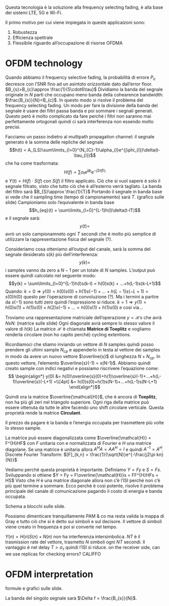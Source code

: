 
Questa tecnologia è la soluzione alla frequency selecting fading, è alla base dei sistemi LTE, 5G e Wi-Fi. 

Il primo motivo per cui viene impiegata in queste applicaizoni sono:
1. Robustezza
2. Efficienza spettrale
3. Flessibile riguardo all’occupazione di risorse OFDMA

# OFDM technology

Quando abbiamo il frequency selective fading, la probabilità di errore $P_{e}$ decresce con l’SNR fino ad un asintoto orizzontale dato dall’error floor.
$B_{s}>B_{c}\approx \frac{1}{5\cdot6\tau}$
Dividiamo la banda del segnale originale in $N$ parti che occupano meno banda della cohearence bandwidth: $\frac{B_{s}}{N}<B_{c}$.
In questo modo si risolve il problema del frequency selecting fading. 
Un modo per fare la divisione della banda del segnale è usare dei filtri passa banda e poi sommare i segnali generati. Questo però è molto complicato da fare perché i filtri non saranno mai perfettamente ortogonali quindi ci sarà interferenza non essendo molto precisi.

Facciamo un passo indietro al multipath propagation channel:
il segnale generato è la somma delle repliche del segnale $$h(t) = A_{LS}\sum\limits_{l=0}^{N_{C}-1}\alpha_{l}e^{j\phi_{l}}\delta(t-\tau_{l})$$ che ha come trasformata: $$H(f) = \sum\limits \alpha_{l}e^{j\phi_{l}}e^{-j2\pi f\tau_{l}}$$ e $Y(t) = H(f)\cdot S(f)$ con $S(f)$ il filtro applicato.
Ciò che si vuol sapere è solo il segnale filtrato, visto che tutto ciò che è all’esterno verrà tagliato. La banda del filtro sarà $B_{S}\approx \frac{1}{T}$
Portando il segnale in banda base si vede che il sampling time (tempo di campionamento) sarà $T$. (grafico sulle slide)
Campioniamo solo l’equivalente in banda base $$h_{eq}(t) = \sum\limits_{l=0}^{L-1}h(l)\delta(t-lT)$$
e il segnale sarà: $$y(t) = $$
avrò un solo campionamneto ogni $T$ secondi che è molto più semplice di utilizzare la rappresentazione fisica del segnale (?).

Consideriamo cosa otteniamo all’output del canale, sarà la somma del segnale desiderato $s(k)$ più dell’interferenza: $$y(k) = $$ i samples vanno da zero a $N-1$ per un totale di $N$ samples. L’output può essere quindi calcolato nel seguente modo: $$y(k) = \sum\limits_{l=0}^{L-1}h(l)s(k-l) = h(0)s(k) + …+h(L-1)s(k-L+1)$$
Quando: $k=0 \Rightarrow y(0) = h(0)s(0)+h(1)s(-1)+…+h(L-1)s(-L+1) = s(0)h(0)$ questo per l’operazione di convoluzione (?). Ma i termini a partire da $s(-1)$ sono tutti zero quindi l’espressione si riduce. 
$k=1 \Rightarrow y(1) = h(0)s(1)+h(1)s(0)+h(2)s(-1) + … = h(0)s(1) + h(1)s(0)$
e così via…

Troviamo una rappresentazione matriciale dell’operazione $y = \mathcal{H}s$ che avrà $N\text{x}N$: (matrice sulle slide)
Ogni diagonale avrà sempre lo stesso valore il valore di $h(k)$
La matrice $\mathcal{H}$ è chiamata **Matrice di Toeplitz** e vogliamo renderla circolare (non ho capito perché) cycling extentions. 

Ricordiamoci che stiamo inviando un vettore di $N$ samples quindi posso prendere gli ultimi sample $N_{cp}$ e appenderlo in testa al vettore dei samples in modo da avere un nuovo vettore $\overline{s}$ di lunghezza $N+N_{cp}$. In questo vettore, l’elemento $\overline{s}(-1) = s(N-1)$.
Abbiamo quindi creato sample con indici negativi e possiamo riscrivere l’equazione come: 
$$
\begin{align*}
y(0) &= h(0)\overline{s}(0)+h(1)\overline{s}(-1)+…+h(L-1)\overline{s}(-L+1) =\\[4pt]
&= h(0)s(0)+h(1)s(N-1)+…+h(L-1)s(N-L+1)
\end{align*}$$

Quindi ora la matrice $\overline{\mathcal{H}}$, che è ancora di **Toeplitz**, non ha più gli zeri nel triangolo superiore. Ogni riga della matrice può essere ottenuta da tutte le altre facendo uno shift circolare verticale. 
Questa proprietà rende la matrice **Circulant**.

Il prezzo da pagare è la banda e l’energia occupata per trasmettere più volte lo stesso sample.

La matrice può essere diagonalizzata come $\overline{\mathcal{H}} = F^{H}HF$ con $F$ unitaria con e normalizzata di Fourier e $H$ una matrice diagolane.
Se una matrice è unitaria allora $A^{H}A = AA^{H} = I$ e quindi $A^{-1}=A^{H}$.
Discrete Fourier Transform: $[F]_{k,n} = \frac{1}{\sqrt{N}}e^{-\frac{j2\pi kn}{N}}$

Vediamo perché questa proprietà è importante.
Definiamo $Y = Fy$ e $S = Fs$. 
Sviluppando si ottiene $Y = Fy = F\overline{\mathcal{H}}s = FF^{H}HFs = HS$
Visto che $H$ è una matrice diagonale allora non c’è l’ISI perché non c’è più quel termine a sommare. Ecco perché è così potente, risolve il problema principale del canale di comunicazione pagando il costo di energia e banda occupata.

Schema a blocchi sulle slide. 

Possiamo dimenticare tranquillamente PAM & co ma resta valida la mappa di Gray e tutto ciò che si è detto sui simboli e sul decisore.
Il vettore di simboli viene creato in frequenza e poi si converte nel tempo.

$Y(n) = H(n)S(n) +N(n)$ non ha interferenza intersimbolica. 
$NT$ è il trasmission rate del vettore, trasmetto $N$ simboli ogni $NT$ secondi. Il vantaggio è nel delay $T > \sigma_{\tau}$ quindi l’ISI si riduce.
on the receiver side, can we use replicas for checking errors? 
CALIFFO

# OFDM interpretation

formule e grafici sulle slide.

La banda del singolo segnale sarà $\Delta f = \frac{B_{s}}{N}$.